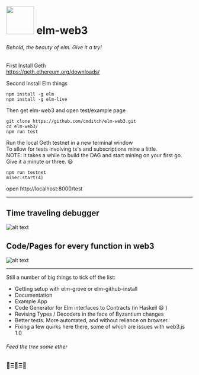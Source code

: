 # <img src="https://cdn.rawgit.com/cmditch/elm-web3/master/examples/elm-web3-logo.svg" width="75"> elm-web3

###### Behold, the beauty of elm. Give it a try!
 

First Install Geth    
https://geth.ethereum.org/downloads/

Second Install Elm things    
```
npm install -g elm
npm install -g elm-live
```
Then get elm-web3 and open test/example page   
```
git clone https://github.com/cmditch/elm-web3.git
cd elm-web3/
npm run test
```
Run the local Geth testnet in a new terminal window    
To allow for tests involving tx's and subscriptions mine a little.    
NOTE: It takes a while to build the DAG and start mining on your first go.    
Give it a minute or three. :smiley:
```
npm run testnet
miner.start(4)
```

open http://localhost:8000/test     

------    

## Time traveling debugger    
![alt text](https://raw.githubusercontent.com/cmditch/elm-web3/master/examples/accounts-with-debugger.png)    

## Code/Pages for every function in web3 
![alt text](https://raw.githubusercontent.com/cmditch/elm-web3/master/examples/wallet.png)    

------    

Still a number of big things to tick off the list:
- Getting setup with elm-grove or elm-github-install
- Documentation
- Example App
- Code Generator for Elm interfaces to Contracts (in Haskell 😄 )
- Revising Types / Decoders in the face of Byzantium changes
- Better tests. More automated, and without reliance on browser.
- Fixing a few quirks here there, some of which are issues with web3.js 1.0    

###### Feed the tree some ether  
### 🌳Ξ🌳Ξ🌳

